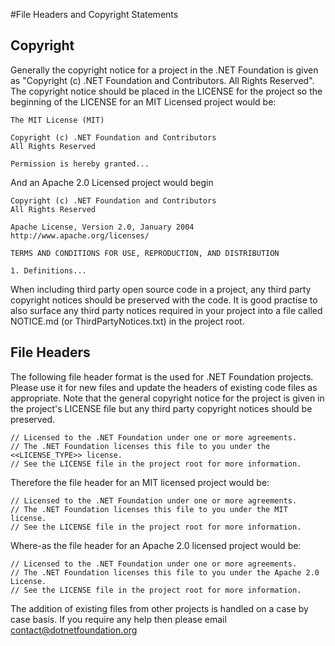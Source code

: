 #File Headers and Copyright Statements

## Copyright

Generally the copyright notice for a project in the .NET Foundation is given as
"Copyright (c) .NET Foundation and Contributors. All Rights Reserved".
The copyright notice should be placed in the LICENSE for the project so
the beginning of the LICENSE for an MIT Licensed project would be:

 ```
The MIT License (MIT)

Copyright (c) .NET Foundation and Contributors
All Rights Reserved

Permission is hereby granted... 
 ```
 
And an Apache 2.0 Licensed project would begin

 ```
Copyright (c) .NET Foundation and Contributors
All Rights Reserved

Apache License, Version 2.0, January 2004
http://www.apache.org/licenses/

TERMS AND CONDITIONS FOR USE, REPRODUCTION, AND DISTRIBUTION

1. Definitions... 
 ```

When including third party open source code in a project, any third party
copyright notices should be preserved with the code.  It is good practise
to also surface any third party notices required in your project
into a file called NOTICE.md (or ThirdPartyNotices.txt) in the project root.

## File Headers

The following file header format is the used for .NET Foundation projects.
Please use it for new files and update the headers of existing code files as
appropriate. Note that the general copyright notice for the project is given
in the project's LICENSE file but any third party copyright notices should be
preserved.

 ```
// Licensed to the .NET Foundation under one or more agreements.
// The .NET Foundation licenses this file to you under the <<LICENSE_TYPE>> license.
// See the LICENSE file in the project root for more information.
 ```

Therefore the file header for an MIT licensed project would be:

 ```
// Licensed to the .NET Foundation under one or more agreements.
// The .NET Foundation licenses this file to you under the MIT license.
// See the LICENSE file in the project root for more information. 
 ```

Where-as the file header for an Apache 2.0 licensed project would be:

 ```
// Licensed to the .NET Foundation under one or more agreements.
// The .NET Foundation licenses this file to you under the Apache 2.0 License.
// See the LICENSE file in the project root for more information. 
 ```

The addition of existing files from other projects is handled on a case by case
basis. If you require any help then please email contact@dotnetfoundation.org 
